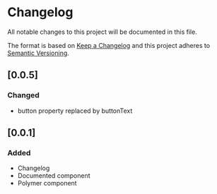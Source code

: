 # Changelog
All notable changes to this project will be documented in this file.

The format is based on [Keep a Changelog](http://keepachangelog.com/en/1.0.0/)
and this project adheres to [Semantic Versioning](http://semver.org/spec/v2.0.0.html).

## [0.0.5]

### Changed
- button property replaced by buttonText

## [0.0.1]

### Added
- Changelog
- Documented component
- Polymer component
